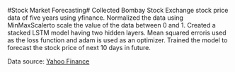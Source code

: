 #Stock Market Forecasting#
Collected Bombay Stock Exchange stock price data of five years using yfinance. Normalized the data using
MinMaxScalerto scale the value of the data between 0 and 1. Created a stacked LSTM model having two
hidden layers. Mean squared erroris used as the loss function and adam is used as an optimizer. Trained the
model to forecast the stock price of next 10 days in future.

Data source: [Yahoo Finance](https://finance.yahoo.com/quote/%5EBSESN/history?p=%5EBSESN)

